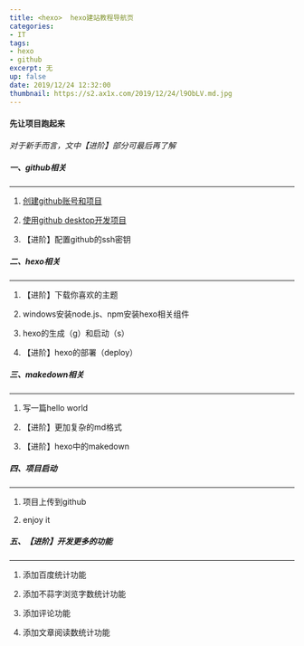 ```yaml
---
title: <hexo>  hexo建站教程导航页
categories:
- IT
tags: 
- hexo
- github
excerpt: 无
up: false
date: 2019/12/24 12:32:00
thumbnail: https://s2.ax1x.com/2019/12/24/l9ObLV.md.jpg
---
```

#### 先让项目跑起来

*对于新手而言，文中【进阶】部分可最后再了解*

##### 一、github相关
---

1. [创建github账号和项目](../1.1)

2. [使用github desktop开发项目](../1.2)

3. 【进阶】配置github的ssh密钥

##### 二、hexo相关
---

1. 【进阶】下载你喜欢的主题

2. windows安装node.js、npm安装hexo相关组件

3. hexo的生成（g）和启动（s）

4. 【进阶】hexo的部署（deploy）

##### 三、makedown相关
---

1. 写一篇hello world

2. 【进阶】更加复杂的md格式

3. 【进阶】hexo中的makedown

##### 四、项目启动
---

1. 项目上传到github

2. enjoy it

##### 五、【进阶】开发更多的功能
---

1. 添加百度统计功能

2. 添加不蒜字浏览字数统计功能

3. 添加评论功能

4. 添加文章阅读数统计功能

